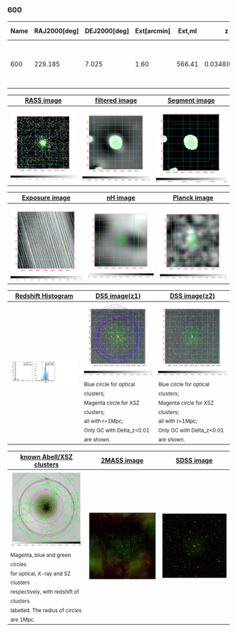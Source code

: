 <div STYLE="page-break-after: always;"></div>

### 600

|Name|RAJ2000[deg]|DEJ2000[deg] |Ext[arcmin]| Ext,ml | z | z_src| C|GC(XSZ,Delta_z<0.01)| GC(OPT,Delta_z<0.01)|GC| R_sig[arcmin] | R500[arcmin] | R500[Mpc]| CRsig[c/s] | CR500[c/s] |L500[1E44 erg/s]|F500[1E-12 erg/s/cm^2]| M500[1E14 Msun]|Tx[keV]|Cnt_sig|Beta|Rc[arcmin]|Comment|Alias|
|---|---|---|---|---|---|------|---|--------|---------|----------|---|---|---|---|---|---|---|---|---|---|---|---|---|---|
|600| 229.185| 7.025| 1.60| 566.41| 0.0348(0.005)| z1, z_xsz| B| L03, MCXC, XB| A, N| A, C, F20, L03, MCXC, N, W, XB| 14.650| 23.867| 0.992| 2.255(0.086)| 2.516(0.095)| 1.332(0.026)| 47.534(0.916)| 2.87(0.03)| 4.15(0.03)| 974.6| 0.742(-0.042+0.050)| 3.085(-0.300+0.338)| -| k139|

|[RASS image](../image/600/600_img.pdf)|[filtered image](../image/600/600_fil.pdf)|[Segment image](../image/600/600_seg.pdf)|
|-------------------|--------------------|-------------------|
| <img src="../image/600/600_img.png" width="300">  | <img src="../image/600/600_fil.png" width="300">   | <img src="../image/600/600_seg.png" width="300">  |

|[Exposure image](../image/600/600_mex.pdf)| [nH image](../image/600/600_nh.pdf)| [Planck image](../image/600/600_p.pdf)|
|-------------------|--------------------|-------------------|
|<img src="../image/600/600_mex.png" width="300">   | <img src="../image/600/600_nh.png" width="300">    | <img src="../image/600/600_p.png" width="300"> |

|[Redshift Histogram](../image/600/600_zg.pdf) | [DSS image(z1)](../image/600/600_dss_z1.pdf)      |  [DSS image(z2)](../image/600/600_dss_z2.pdf)    |
|-------------------|--------------------|-------------------|
|<img src="../image/600/600_zg.png" width="300"> |<img src="../image/600/600_dss_z1.png" width="300"> <sub><br>Blue circle for optical clusters; <br>Magenta circle for XSZ clusters; <br>all with r=1Mpc; <br>Only GC with Delta_z<0.01 are shown. </sub>| <img src="../image/600/600_dss_z2.png" width="300"><sub><br>Blue circle for optical clusters; <br>Magenta circle for XSZ clusters; <br>all with r=1Mpc; <br>Only GC with Delta_z<0.01 are shown. </sub> |

|[known Abell/XSZ clusters](../image/600/600_gc.pdf) | [2MASS image](../image/600/600_2mass.pdf)      |[SDSS image](../image/600/600_sdss.pdf)   |
|-------------------|-------------------|-------------------|
|<img src=../image/600/600_gc.png width="300"> <br><sub>Magenta, blue and green circles <br>for optical, X-ray and SZ clusters <br>respectively, with redshift of clusters <br>labelled. The radius of circles <br>are 1Mpc.</sub>|<img src="../image/600/600_2mass.png" width="300">  | <img src="../image/600/600_sdss.png" width="300">  |




